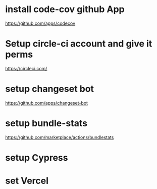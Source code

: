 # install code-cov github App
https://github.com/apps/codecov

# Setup circle-ci account and give it perms
https://circleci.com/

# setup changeset bot
https://github.com/apps/changeset-bot

# setup bundle-stats
https://github.com/marketplace/actions/bundlestats

# setup Cypress

# set Vercel

